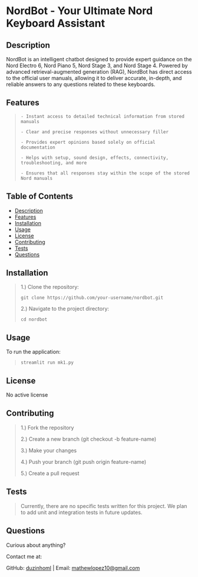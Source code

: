 # NordBot - Your Ultimate Nord Keyboard Assistant

## Description

NordBot is an intelligent chatbot designed to provide expert guidance on the Nord Electro 6, Nord Piano 5, Nord Stage 3, and Nord Stage 4. Powered by advanced retrieval-augmented generation (RAG), NordBot has direct access to the official user manuals, allowing it to deliver accurate, in-depth, and reliable answers to any questions related to these keyboards.

## Features

> ```
> - Instant access to detailed technical information from stored manuals
> ```
>
> ```
> - Clear and precise responses without unnecessary filler
> ```
>
> ```
> - Provides expert opinions based solely on official documentation
> ```
>
> ```
> - Helps with setup, sound design, effects, connectivity, troubleshooting, and more
> ```
>
> ```
> - Ensures that all responses stay within the scope of the stored Nord manuals
> ```

## Table of Contents

- [Description](#description)
- [Features](#features)
- [Installation](#installation)
- [Usage](#usage)
- [License](#license)
- [Contributing](#contributing)
- [Tests](#tests)
- [Questions](#questions)

## Installation

> 1.) Clone the repository:
>
> ```
> git clone https://github.com/your-username/nordbot.git
> ```
>
> 2.) Navigate to the project directory:
>
> ```
> cd nordbot
> ```

## Usage

To run the application:

> ```
> streamlit run mk1.py
> ```

## License

No active license

## Contributing

> 1.) Fork the repository
>
> 2.) Create a new branch (git checkout -b feature-name)
>
> 3.) Make your changes
>
> 4.) Push your branch (git push origin feature-name)
>
> 5.) Create a pull request

## Tests

> Currently, there are no specific tests written for this project. We plan to add unit and integration tests in future updates.

## Questions

Curious about anything?

Contact me at:

GitHub: [duzinhoml](https://github.com/your-github-username) | Email: mathewlopez10@gmail.com
